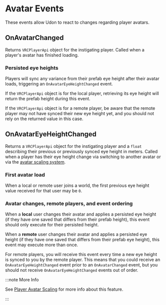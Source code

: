 # Avatar Events

These events allow Udon to react to changes regarding player avatars.

## OnAvatarChanged

Returns `VRCPlayerApi` object for the instigating player. Called when a player's avatar has finished loading.

### Persisted eye heights
Players will sync any variance from their prefab eye height after their avatar loads, triggering an `OnAvatarEyeHeightChanged` event.

If the `VRCPlayerApi` object is for the local player, retrieving its eye height will return the prefab height during this event.

If the `VRCPlayerApi` object is for a remote player, be aware that the remote player may not have synced their new eye height yet, and you should not rely on the returned value in this case.

## OnAvatarEyeHeightChanged

Returns a `VRCPlayerApi` object for the instigating player and a `float` describing their previous or previously synced eye height in meters. Called when a player has their eye height change via switching to another avatar or via the [avatar scaling system](/worlds/udon/players/player-avatar-scaling).

### First avatar load
When a local or remote user joins a world, the first previous eye height value received for that user may be `0`.

### Avatar changes, remote players, and event ordering
When a **local** user changes their avatar and applies a persisted eye height (if they have one saved that differs from their prefab height), this event should only execute for their persisted height.

When a **remote** user changes their avatar and applies a persisted eye height (if they have one saved that differs from their prefab eye height), this event may execute more than once. 

For remote players, you will receive this event every time a new eye height is synced to you by the remote player. This means that you could receive an `OnAvatarEyeHeightChanged` event prior to an `OnAvatarChanged` event, but you should not receive `OnAvatarEyeHeightChanged` events out of order.


:::note More Info

See [Player Avatar Scaling](/worlds/udon/players/player-avatar-scaling) for more info about this feature.

:::